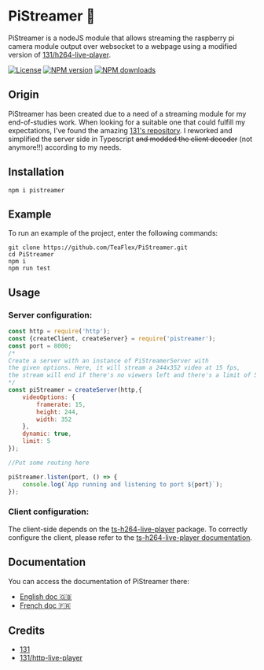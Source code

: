 # PiStreamer 🎥

PiStreamer is a nodeJS module that allows streaming the raspberry pi camera module output over websocket to a webpage using a modified version of [131/h264-live-player](https://github.com/131/h264-live-player).

[![License](https://img.shields.io/badge/license-ISC-green.svg)](http://opensource.org/licenses/ISC) [![NPM version](https://img.shields.io/npm/v/pistreamer.svg?style=flat)](https://npmjs.com/package/pistreamer) [![NPM downloads](https://img.shields.io/npm/dm/pistreamer.svg?style=flat)](https://npmjs.com/package/pistreamer)

## Origin

PiStreamer has been created due to a need of a streaming module for my end-of-studies work. When looking for a suitable one that could fulfill my expectations, I've found the amazing [131's repository](https://github.com/131/h264-live-player). I reworked and simplified the server side in Typescript ~~and modded the client decoder~~ (not anymore!!) according to my needs.

## Installation

```
npm i pistreamer
```

## Example

To run an example of the project, enter the following commands:
```
git clone https://github.com/TeaFlex/PiStreamer.git
cd PiStreamer
npm i
npm run test
```

## Usage
  
### Server configuration:
```js 
const http = require('http');
const {createClient, createServer} = require('pistreamer');
const port = 8000;
/*
Create a server with an instance of PiStreamerServer with
the given options. Here, it will stream a 244x352 video at 15 fps, 
the stream will end if there's no viewers left and there's a limit of 5 viewers.
*/
const piStreamer = createServer(http,{
	videoOptions: {
		framerate: 15,
		height: 244,
		width: 352
	},
	dynamic: true,
	limit: 5
});

//Put some routing here

piStreamer.listen(port, () => {
	console.log(`App running and listening to port ${port}`);
});
```

### Client configuration:

The client-side depends on the [ts-h264-live-player]() package.
To correctly configure the client, please refer to the [ts-h264-live-player documentation](https://github.com/TeaFlex/ts-h264-live-player).

## Documentation

You can access the documentation of PiStreamer there:
- [English doc :uk:](/doc/DOCUMENTATION-en.md)
- [French doc :fr:](/doc/DOCUMENTATION-fr.md)

## Credits

* [131](https://github.com/131)
* [131/http-live-player](https://github.com/131/h264-live-player)